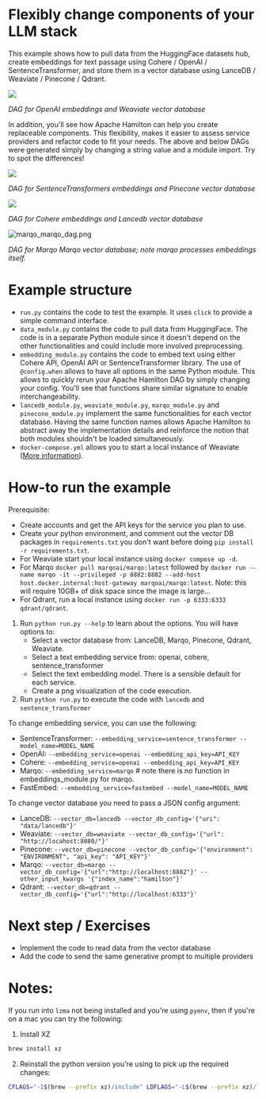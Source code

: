 # Flexibly change components of your LLM stack

This example shows how to pull data from the HuggingFace datasets hub, create embeddings for text passage using Cohere / OpenAI / SentenceTransformer, and store them in a vector database using LanceDB / Weaviate / Pinecone / Qdrant.

![](./weaviate_openai_dag.png)

*DAG for OpenAI embeddings and Weaviate vector database*

In addition, you'll see how Apache Hamilton can help you create replaceable components. This flexibility, makes it easier to assess service providers and refactor code to fit your needs. The above and below DAGs were generated simply by changing a string value and a module import. Try to spot the differences!

![](./pinecone_sentence_transformer_dag.png)

*DAG for SentenceTransformers embeddings and Pinecone vector database*

![](./lancedb_cohere_dag.png)

*DAG for Cohere embeddings and Lancedb vector database*

![marqo_marqo_dag.png](marqo_marqo_dag.png)

*DAG for Marqo Marqo vector database; note marqo processes embeddings itself.*

# Example structure
- `run.py` contains the code to test the example. It uses `click` to provide a simple command interface.
- `data_module.py` contains the code to pull data from HuggingFace. The code is in a separate Python module since it doesn't depend on the other functionalities and could include more involved preprocessing.
- `embedding_module.py` contains the code to embed text using either Cohere API, OpenAI API or SentenceTransformer library. The use of `@config.when` allows to have all options in the same Python module. This allows to quickly rerun your Apache Hamilton DAG by simply changing your config. You'll see that functions share similar signature to enable interchangeability.
- `lancedb_module.py`, `weaviate_module.py`, `marqo_module.py` and `pinecone_module.py` implement the same functionalities for each vector database. Having the same function names allows Apache Hamilton to abstract away the implementation details and reinforce the notion that both modules shouldn't be loaded simultaneously.
- `docker-compose.yml` allows you to start a local instance of Weaviate ([More information](https://weaviate.io/developers/weaviate/installation/docker-compose)).

# How-to run the example
Prerequisite:
- Create accounts and get the API keys for the service you plan to use.
- Create your python environment, and comment out the vector DB packages in `requirements.txt` you
don't want before doing `pip install -r requirements.txt`.
- For Weaviate start your local instance using `docker compose up -d`.
- For Marqo `docker pull marqoai/marqo:latest` followed by
`docker run --name marqo -it --privileged -p 8882:8882 --add-host host.docker.internal:host-gateway marqoai/marqo:latest`.
Note: this will require 10GB+ of disk space since the image is large...
- For Qdrant, run a local instance using `docker run -p 6333:6333 qdrant/qdrant`.
1. Run `python run.py --help` to learn about the options. You will have options to:
    - Select a vector database from: LanceDB, Marqo, Pinecone, Qdrant, Weaviate.
    - Select a text embedding service from: openai, cohere, sentence_transformer
    - Select the text embedding model. There is a sensible default for each service.
    - Create a png visualization of the code execution.
2. Run `python run.py` to execute the code with `lancedb` and `sentence_transformer`

To change embedding service, you can use the following:
- SentenceTransformer: `--embedding_service=sentence_transformer --model_name=MODEL_NAME`
- OpenAI: `--embedding_service=openai --embedding_api_key=API_KEY`
- Cohere: `--embedding_service=openai --embedding_api_key=API_KEY`
- Marqo: `--embedding_service=marqo`  # note there is no function in embeddings_module.py for marqo.
- FastEmbed: `--embedding_service=fastembed --model_name=MODEL_NAME`

To change vector database you need to pass a JSON config argument:
- LanceDB: `--vector_db=lancedb --vector_db_config='{"uri": "data/lancedb"}'`
- Weaviate: `--vector_db=weaviate --vector_db_config='{"url": "http://locahost:8080/"}'`
- Pinecone: `--vector_db=pinecone --vector_db_config='{"environment": "ENVIRONMENT", "api_key": "API_KEY"}'`
- Marqo: `--vector_db=marqo --vector_db_config='{"url":"http://localhost:8882"}' --other_input_kwargs '{"index_name":"hamilton"}'`
- Qdrant: `--vector_db=qdrant --vector_db_config='{"url":"http://localhost:6333"}'`

# Next step / Exercises
- Implement the code to read data from the vector database
- Add the code to send the same generative prompt to multiple providers


# Notes:
If you run into `lzma` not being installed and you're using `pyenv`, then if you're on a mac you can try the following:

1. Install XZ
```bash
brew install xz
```

2. Reinstall the python version you're using to pick up the required changes:
```bash
CFLAGS="-I$(brew --prefix xz)/include" LDFLAGS="-L$(brew --prefix xz)/lib" pyenv install 3.X.XX
```
